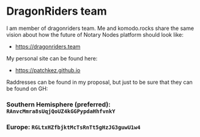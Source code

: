 # DragonRiders team

I am member of dragonriders team. Me and komodo.rocks share the same vision about how the future of Notary Nodes platform should look like:
- https://dragonriders.team

My personal site can be found here:
- https://patchkez.github.io


Raddresses can be found in my proposal, but just to be sure that they can be found on GH:

### Southern Hemisphere (preferred): `RAnvcMmra8sUqjQoUZ4kGGPypdaHhfvnkY`

### Europe: `RGLtxHZfbjktMcTsRnTt5gHzJG3guwU1w4`

